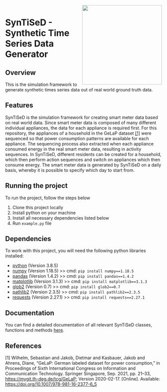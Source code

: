 <img align="right" src="Resources/Images/SynTiSeD_Logo.gif" width="256"/>


# SynTiSeD - Synthetic Time Series Data Generator

## Overview
This is the simulation framework to generate synthetic times series data out of real world ground truth data.

## Features
SynTiSeD is the simulation framework for creating smart meter data based on real world data. Since smart meter data is composed of many different individual appliances, the data for each appliance is required first. For this repository, the appliances of a household in the GeLaP dataset [[1]](#1) were sequenced so that power consumption patterns are available for each appliance. The sequencing process also extracted when each appliance consumed energy in the real smart meter data, resulting in activity sequences. In SynTiSeD, different residents can be created for a household, which then perform action sequences and switch on appliances which then consume energy. The smart meter data is generated by SynTiSeD on a daily basis, whereby it is possible to specify which day to start from.


## Running the project
To run the project, follow the steps below
1. Clone this project locally
2. Install python on your machine 
3. Install all necessary dependencies listed below
4. Run `example.py` file

## Dependencies
To work with this project, you will need the following python libraries installed:

- [python](https://www.python.org/) (Version 3.8.5)
- [numpy](https://numpy.org/) (Version 1.18.5) >> cmd: `pip install numpy==1.18.5`
- [pandas](https://pandas.pydata.org/) (Version 1.4.2) >> cmd: `pip install pandas==1.4.2`
- [matplotlib](https://matplotlib.org/) (Version 3.1.3) >> cmd: `pip install matplotlib==3.1.3`
- [glob2](https://pypi.org/project/glob2/) (Version 0.7)  >> cmd: `pip install glob2==0.7`
- [pathlib2](https://pypi.org/project/pathlib2/) (Version 2.3.5)  >> cmd: `pip install pathlib2==2.3.5`
- [requests](https://pypi.org/project/requests/) (Version 2.27.1) >> cmd: `pip install requests==2.27.1`



## Documentation
You can find a detailed documentation of all relevant SynTiSeD classes, functions and methods [here](https://github.com/mmeism/SynTiSeD_research/blob/main/Documentation.md).


## References
<a id="1">[1]</a> 
Wilhelm, Sebastian and Jakob, Dietmar and Kasbauer, Jakob and Ahrens, Diane, “GeLaP: German labeled dataset for power consumption,” in Proceedings of Sixth International Congress on Information and Communication Technology. Springer Singapore, Sep. 2021, pp. 21–33, https://mygit.th-deg.de/tcg/GeLaP; Version 2020-02-17. [Online]. Available: https://doi.org/10.1007/978-981-16-2377-6_5



